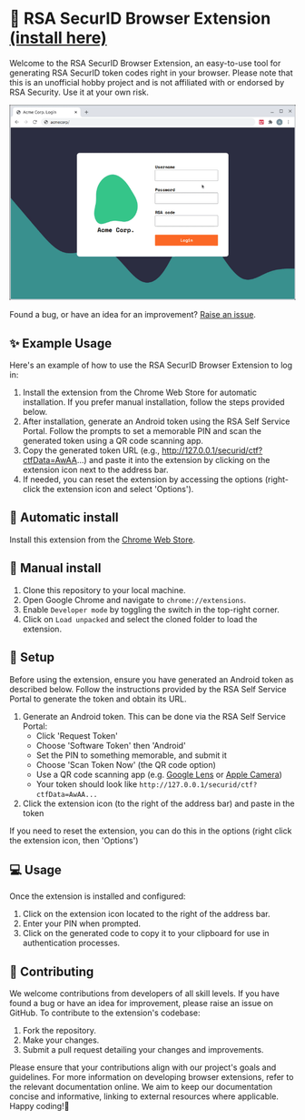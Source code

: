 # 🔢 RSA SecurID Browser Extension [(install here)](https://chrome.google.com/webstore/detail/rsa-securid-code-generato/bdkphnndaejdmmbohpejmlfejfdbepap)

Welcome to the RSA SecurID Browser Extension, an easy-to-use tool for generating RSA SecurID token codes right in your browser. Please note that this is an unofficial hobby project and is not affiliated with or endorsed by RSA Security. Use it at your own risk.

![Example of using the RSA SecurID browser extension to login](img/demo.gif)

Found a bug, or have an idea for an improvement? [Raise an issue](https://github.com/domdomegg/rsa-securid-browser-extension/issues).

## ✨ Example Usage

Here's an example of how to use the RSA SecurID Browser Extension to log in:
1.	Install the extension from the Chrome Web Store for automatic installation. If you prefer manual installation, follow the steps provided below.
2.	After installation, generate an Android token using the RSA Self Service Portal. Follow the prompts to set a memorable PIN and scan the generated token using a QR code scanning app.
3.	Copy the generated token URL (e.g., http://127.0.0.1/securid/ctf?ctfData=AwAA...) and paste it into the extension by clicking on the extension icon next to the address bar.
4.	If needed, you can reset the extension by accessing the options (right-click the extension icon and select 'Options').


## 🎉 Automatic install

Install this extension from the [Chrome Web Store](https://chrome.google.com/webstore/detail/rsa-securid-code-generato/bdkphnndaejdmmbohpejmlfejfdbepap).

## 👷 Manual install

1. Clone this repository to your local machine.
2. Open Google Chrome and navigate to `chrome://extensions`.
3. Enable `Developer mode` by toggling the switch in the top-right corner.
4. Click on `Load unpacked` and select the cloned folder to load the extension.

## 🔧 Setup
Before using the extension, ensure you have generated an Android token as described below. Follow the instructions provided by the RSA Self Service Portal to generate the token and obtain its URL.
1. Generate an Android token. This can be done via the RSA Self Service Portal:
    - Click 'Request Token'
    - Choose 'Software Token' then 'Android'
    - Set the PIN to something memorable, and submit it
    - Choose 'Scan Token Now' (the QR code option)
    - Use a QR code scanning app (e.g. [Google Lens](https://play.google.com/store/apps/details?id=com.google.ar.lens) or [Apple Camera](https://support.apple.com/en-gb/HT208843))
    - Your token should look like `http://127.0.0.1/securid/ctf?ctfData=AwAA...`
2. Click the extension icon (to the right of the address bar) and paste in the token

If you need to reset the extension, you can do this in the options (right click the extension icon, then 'Options')

## 💻 Usage

Once the extension is installed and configured:
1.	Click on the extension icon located to the right of the address bar.
2.	Enter your PIN when prompted.
3.	Click on the generated code to copy it to your clipboard for use in authentication processes.

## 🚀 Contributing
We welcome contributions from developers of all skill levels. If you have found a bug or have an idea for improvement, please raise an issue on GitHub.
To contribute to the extension's codebase:
1.	Fork the repository.
2.	Make your changes.
3.	Submit a pull request detailing your changes and improvements.

Please ensure that your contributions align with our project's goals and guidelines.
For more information on developing browser extensions, refer to the relevant documentation online. We aim to keep our documentation concise and informative, linking to external resources where applicable.
Happy coding!🎉


